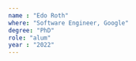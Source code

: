 ```yaml
---
name : "Edo Roth"
where: "Software Engineer, Google"
degree: "PhD"
role: "alum"
year : "2022"
---
```

